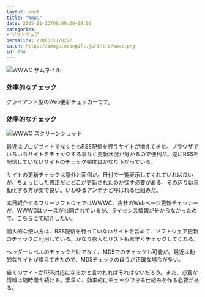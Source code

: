 ```yaml
---
layout: post
title: "WWWC"
date: 2005-11-13T09:00:00+09:00
categories:
- ソフトウェア
permalink: /2005/11/827/
catch: https://image.moongift.jp/intro/wwwc.png
id: 834
---
```

 ![WWWC サムネイル](https://image.moongift.jp/intro/wwwc.s.png "WWWC サムネイル")
  

### 効率的なチェック
  
クライアント型のWeb更新チェッカーです。  
<!--more-->  

### 効率的なチェック
  

![WWWC スクリーンショット](https://image.moongift.jp/intro/wwwc.png "WWWC スクリーンショット")

  

最近はブログサイトでなくともRSS配信を行うサイトが増えてきた。ブラウザでいちいちサイトをチェックする事なく更新状況が分かるので便利だ。逆にRSSを配信していないサイトのチェック頻度はかなり下がっている。

  

サイトの更新チェックは意外と面倒だ。日付で一覧表示してくれていれば良いが、ちょっとした修正だとどこが更新されたのか探す必要がある。その辺りは自動化する方が楽で良い。いわゆるアンテナと呼ばれる仕組みだ。

  

本日紹介するフリーソフトウェアはWWWC、古参のWebページ更新チェッカーだ。WWWCはソースが公開されているが、ライセンス情報が分からなかったので、こちらにて紹介したい。

  

個人的な使い方は、RSS配信を行っていないサイトを含めて、ソフトウェア更新のチェックに利用している。かなり膨大なリストも素早くチェックしてくれる。

  

ヘッダーレベルのチェックだけでなく、MD5でのチェックも可能だ。最近は動的なサイトが増えてきたので、MD5チェックのほうが正確な場合が多い。

  

全てのサイトがRSS対応になるかと言われればそれはないだろう。また、必要な情報は随時増え続ける。素早く、効率的にチェックできる仕組みを作る必要がある。

